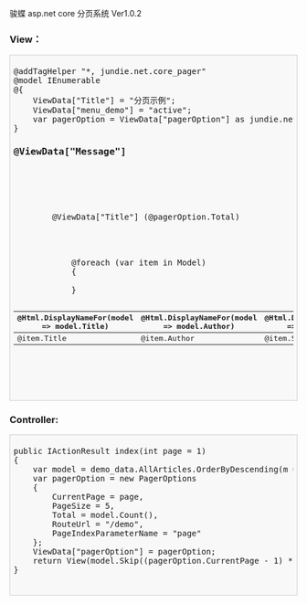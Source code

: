 ﻿骏蝶 asp.net core 分页系统 Ver1.0.2
<h3>View：</h3>
<div style="padding: 6px;border: #CCC 1px solid;background-color: #F8F8F8;">
	<pre>
@addTagHelper "*, jundie.net.core_pager"
@model IEnumerable<jundie.net.core_pager.demo_cn.models.article>
@{
    ViewData["Title"] = "分页示例";
    ViewData["menu_demo"] = "active";
    var pagerOption = ViewData["pagerOption"] as jundie.net.core_pager.PagerOptions;
}
<h3>@ViewData["Message"]</h3>
<div class="panel panel-default">
    <!-- Default panel contents -->
    <div class="panel-heading">
        @ViewData["Title"] (@pagerOption.Total)
    </div>
    <!-- Table -->
    <table class="table table-striped table-bordered">
        <thead>
            <tr>
                <th>@Html.DisplayNameFor(model => model.Title)</th>
                <th>@Html.DisplayNameFor(model => model.Author)</th>
                <th>@Html.DisplayNameFor(model => model.Source)</th>
            </tr>
        </thead>
        <tbody>
            @foreach (var item in Model)
            {
                <tr>
                    <td>@item.Title</td>
                    <td>@item.Author</td>
                    <td>@item.Source</td>
                </tr>
            }
        </tbody>
    </table>
</div>
<pager pager-option="pagerOption"></pager>
	</pre>
</div>
<h3>Controller:</h3>
<div style="padding: 6px;border: #CCC 1px solid;background-color: #F8F8F8;">
	<pre>
public IActionResult index(int page = 1)
{
    var model = demo_data.AllArticles.OrderByDescending(m => m.PubDate);
    var pagerOption = new PagerOptions
    {
        CurrentPage = page,
        PageSize = 5,
        Total = model.Count(),
        RouteUrl = "/demo",
        PageIndexParameterName = "page"
    };
    ViewData["pagerOption"] = pagerOption;
    return View(model.Skip((pagerOption.CurrentPage - 1) * pagerOption.PageSize).Take(pagerOption.PageSize));
}
	</pre>
</div>